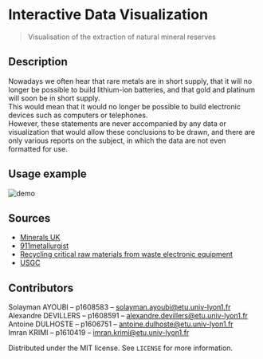 # Interactive Data Visualization
> Visualisation of the extraction of natural mineral reserves

## Description

Nowadays we often hear that rare metals are in short supply, 
that it will no longer be possible to build lithium-ion batteries, and that gold and platinum will soon be in short supply.  
This would mean that it would no longer be possible to build electronic devices such as computers or telephones.  
However, these statements are never accompanied by any data or visualization that would allow these conclusions to be drawn, and there are only various reports on the subject, in which the data are not even formatted for use.  

## Usage example

![demo](https://github.com/asolayman/DataViz-World-ressources/blob/main/demo.gif)

## Sources

- [Minerals UK](https://www2.bgs.ac.uk/mineralsuk/statistics/wms.cfc?method=searchWMS)
- [911metallurgist](https://www.911metallurgist.com/blog/wp-content/uploads/2017/01/Chemical-Analysis-of-an-iPhone-6-by-911Metallurgist.pdf)
- [Recycling critical raw materials from waste electronic equipment](https://www.oeko.de/oekodoc/1375/2012-010-en.pdf)
- [USGC](https://pubs.usgs.gov/periodicals/mcs2020/)

##  Contributors

Solayman AYOUBI – p1608583 – solayman.ayoubi@etu.univ-lyon1.fr  
Alexandre DEVILLERS – p1608591 – alexandre.devillers@etu.univ-lyon1.fr  
Antoine DULHOSTE – p1606751 – antoine.dulhoste@etu.univ-lyon1.fr  
Imran KRIMI – p1610419 – imran.krimi@etu.univ-lyon1.fr  

Distributed under the MIT license. See ``LICENSE`` for more information.  

